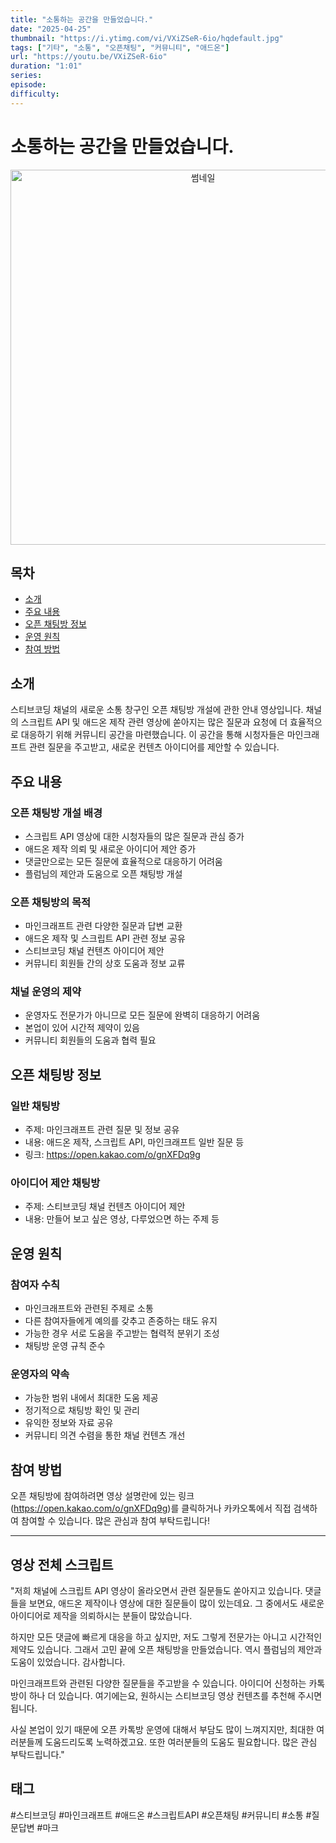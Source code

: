 ```yaml
---
title: "소통하는 공간을 만들었습니다."
date: "2025-04-25"
thumbnail: "https://i.ytimg.com/vi/VXiZSeR-6io/hqdefault.jpg"
tags: ["기타", "소통", "오픈채팅", "커뮤니티", "애드온"]
url: "https://youtu.be/VXiZSeR-6io"
duration: "1:01"
series: 
episode: 
difficulty: 
---
```


# 소통하는 공간을 만들었습니다.

<div align="center">
<img src="https://i.ytimg.com/vi/VXiZSeR-6io/hqdefault.jpg" alt="썸네일" width="600"/>
</div>

## 목차
- [소개](#소개)
- [주요 내용](#주요-내용)
- [오픈 채팅방 정보](#오픈-채팅방-정보)
- [운영 원칙](#운영-원칙)
- [참여 방법](#참여-방법)

## 소개
스티브코딩 채널의 새로운 소통 창구인 오픈 채팅방 개설에 관한 안내 영상입니다. 채널의 스크립트 API 및 애드온 제작 관련 영상에 쏟아지는 많은 질문과 요청에 더 효율적으로 대응하기 위해 커뮤니티 공간을 마련했습니다. 이 공간을 통해 시청자들은 마인크래프트 관련 질문을 주고받고, 새로운 컨텐츠 아이디어를 제안할 수 있습니다.

## 주요 내용

### 오픈 채팅방 개설 배경
- 스크립트 API 영상에 대한 시청자들의 많은 질문과 관심 증가
- 애드온 제작 의뢰 및 새로운 아이디어 제안 증가
- 댓글만으로는 모든 질문에 효율적으로 대응하기 어려움
- 플럼님의 제안과 도움으로 오픈 채팅방 개설

### 오픈 채팅방의 목적
- 마인크래프트 관련 다양한 질문과 답변 교환
- 애드온 제작 및 스크립트 API 관련 정보 공유
- 스티브코딩 채널 컨텐츠 아이디어 제안
- 커뮤니티 회원들 간의 상호 도움과 정보 교류

### 채널 운영의 제약
- 운영자도 전문가가 아니므로 모든 질문에 완벽히 대응하기 어려움
- 본업이 있어 시간적 제약이 있음
- 커뮤니티 회원들의 도움과 협력 필요

## 오픈 채팅방 정보

### 일반 채팅방
- 주제: 마인크래프트 관련 질문 및 정보 공유
- 내용: 애드온 제작, 스크립트 API, 마인크래프트 일반 질문 등
- 링크: https://open.kakao.com/o/gnXFDq9g

### 아이디어 제안 채팅방
- 주제: 스티브코딩 채널 컨텐츠 아이디어 제안
- 내용: 만들어 보고 싶은 영상, 다루었으면 하는 주제 등

## 운영 원칙

### 참여자 수칙
- 마인크래프트와 관련된 주제로 소통
- 다른 참여자들에게 예의를 갖추고 존중하는 태도 유지
- 가능한 경우 서로 도움을 주고받는 협력적 분위기 조성
- 채팅방 운영 규칙 준수

### 운영자의 약속
- 가능한 범위 내에서 최대한 도움 제공
- 정기적으로 채팅방 확인 및 관리
- 유익한 정보와 자료 공유
- 커뮤니티 의견 수렴을 통한 채널 컨텐츠 개선

## 참여 방법
오픈 채팅방에 참여하려면 영상 설명란에 있는 링크(https://open.kakao.com/o/gnXFDq9g)를 클릭하거나 카카오톡에서 직접 검색하여 참여할 수 있습니다. 많은 관심과 참여 부탁드립니다!

---

## 영상 전체 스크립트

"저희 채널에 스크립트 API 영상이 올라오면서 관련 질문들도 쏟아지고 있습니다. 댓글들을 보면요, 애드온 제작이나 영상에 대한 질문들이 많이 있는데요. 그 중에서도 새로운 아이디어로 제작을 의뢰하시는 분들이 많았습니다.

하지만 모든 댓글에 빠르게 대응을 하고 싶지만, 저도 그렇게 전문가는 아니고 시간적인 제약도 있습니다. 그래서 고민 끝에 오픈 채팅방을 만들었습니다. 역시 플럼님의 제안과 도움이 있었습니다. 감사합니다.

마인크래프트와 관련된 다양한 질문들을 주고받을 수 있습니다. 아이디어 신청하는 카톡방이 하나 더 있습니다. 여기에는요, 원하시는 스티브코딩 영상 컨텐츠를 추천해 주시면 됩니다.

사실 본업이 있기 때문에 오픈 카톡방 운영에 대해서 부담도 많이 느껴지지만, 최대한 여러분들께 도움드리도록 노력하겠고요. 또한 여러분들의 도움도 필요합니다. 많은 관심 부탁드립니다."

## 태그
#스티브코딩 #마인크래프트 #애드온 #스크립트API #오픈채팅 #커뮤니티 #소통 #질문답변 #마크